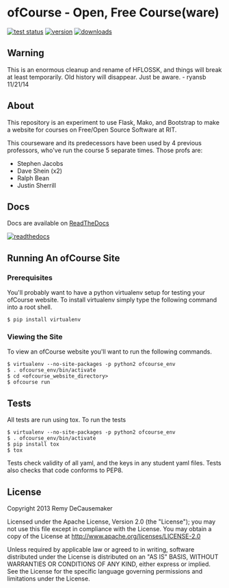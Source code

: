 # ofCourse - Open, Free Course(ware)

[![test status](https://api.travis-ci.org/ryansb/ofCourse.svg)](https://travis-ci.org/ryansb/ofCourse)
[![version](https://pypip.in/v/ofcourse/badge.png)](https://pypi.python.org/pypi/ofcourse/)
[![downloads](https://pypip.in/download/ofcourse/badge.svg)](https://pypi.python.org/pypi/ofcourse/)

## Warning

This is an enormous cleanup and rename of HFLOSSK, and things will break at
least temporarily. Old history will disappear. Just be aware. - ryansb 11/21/14

## About

This repository is an experiment to use Flask, Mako, and Bootstrap to make a
website for courses on Free/Open Source Software at RIT.

This courseware and its predecessors have been used by 4 previous professors,
who've run the course 5 separate times. Those profs are:

- Stephen Jacobs
- Dave Shein (x2)
- Ralph Bean
- Justin Sherrill

## Docs

Docs are available on [ReadTheDocs][rtfd]

[![readthedocs](https://readthedocs.org/projects/ofcourse/badge/?version=latest)](http://ofcourse.readthedocs.org/en/latest)

## Running An ofCourse Site

### Prerequisites

You'll probably want to have a python virtualenv setup for testing your
ofCourse website. To install virtualenv simply type the following
command into a root shell.

    $ pip install virtualenv

### Viewing the Site

To view an ofCourse website you'll want to run the following commands.

    $ virtualenv --no-site-packages -p python2 ofcourse_env
    $ . ofcourse_env/bin/activate
    $ cd <ofcourse_website_directory>
    $ ofcourse run

## Tests

All tests are run using tox. To run the tests

	$ virtualenv --no-site-packages -p python2 ofcourse_env
	$ . ofcourse_env/bin/activate
	$ pip install tox
	$ tox

Tests check validity of all yaml, and the keys in any student yaml files. Tests
also checks that code conforms to PEP8.

## License

Copyright 2013 Remy DeCausemaker

Licensed under the Apache License, Version 2.0 (the "License"); you may not use
this file except in compliance with the License.  You may obtain a copy of the
License at http://www.apache.org/licenses/LICENSE-2.0

Unless required by applicable law or agreed to in writing, software distributed
under the License is distributed on an "AS IS" BASIS, WITHOUT WARRANTIES OR
CONDITIONS OF ANY KIND, either express or implied.  See the License for the
specific language governing permissions and limitations under the License.

[rtfd]: http://ofcourse.readthedocs.org/
